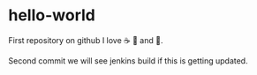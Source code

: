 # hello-world
First repository on github
I love :coffee: :pizza: and :dancer:.

Second commit we will see jenkins build if this is getting updated.
